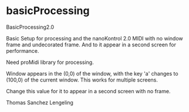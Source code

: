 basicProcessing
===============

BasicProcessing2.0

Basic Setup for processing and the nanoKontrol 2.0 MIDI with no window frame and undecorated frame. And to it appear in a second screen for performance. 

Need proMidi library for processing.

Window appears in the (0,0) of the window, with the key 'a' changes to (100,0) of the current window. This works for multiple screens. 

Change this value for it to appear in a second screen with no frame.

Thomas Sanchez Lengeling